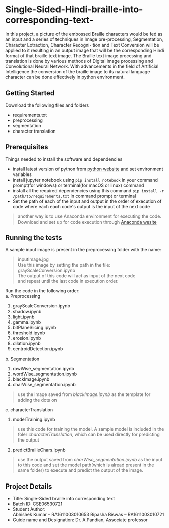 # Single-Sided-Hindi-braille-into-corresponding-text-
In this project, a picture of the embossed Braille characters would be fed as an input and a series of techniques in Image pre-processing, Segmentation, Character Extraction, Character Recogni- tion and Text Conversion will be applied to it resulting in an output image that will be the corresponding Hindi format of that braille text image. The Braille text image processing and translation is done by various methods of Digital image processing and Convolutional Neural Network. With advancements in the field of Artificial Intelligence the conversion of the braille image to its natural language character can be done effectively in python environment.

## Getting Started
Download the following files and folders
- requirements.txt
- preprocessing
- segmentation
- character translation


## Prerequisites
Things needed to install the software and dependencies  
- install latest version of python from [python website](https://www.python.org/downloads/) and set environment variables
- install jupyter notebook using `pip install notebook` in your command prompt(for windows) or terminal(for macOS or linux) command
- install all the required dependencies using this command `pip install -r /path/to/requirements.txt` in command prompt or terminal
- Set the path of each of the input and output in the order of execution of code where each each code's output is the input of the next code

> another way is to use Anaconda environment for executing the code. Download and set up for code execution through [Anaconda wesite](https://www.anaconda.com/)


## Running the tests
A sample input image is present in the preprocessing folder with the name:
> inputImage.jpg  
Use this image by setting the path in the file:  
> grayScaleConversion.ipynb  
The output of this code will act as input of the next code  
> and repeat until the last code in execution order.

Run the code in the following order:  
a. Preprocessing
   1. grayScaleConversion.ipynb
   2. shadow.ipynb
   3. light.ipynb
   4. gamma.ipynb
   5. bitPlaneSlicing.ipynb
   6. threshold.ipynb
   7. erosion.ipynb
   8. dilation.ipynb
   9. centroidDetection.ipynb
   
b. Segmentation
   1. rowWise_segmentation.ipynb
   2. wordWise_segmentation.ipynb
   3. blackImage.ipynb
   4. charWise_segmentation.ipynb  
   > use the image saved from _blackImage.ipynb_ as the template for adding the dots on  

c. characterTranslation
   1. modelTraining.ipynb  
   > use this code for training the model. A sample model is included in the foler _characterTranslation_, which can be used directly for predicting the output
   2. predictBrailleChars.ipynb  
   > use the output saved from _charWise_segmentation.ipynb_ as the input to this code and set the model path(which is alread present in the same folder) to execute and predict the output of the image.
   
   
   
   
## Project Details
- Title: Single-Sided braille into corresponding text
- Batch ID: CSE06530721
- Student Author:  
          Abhishek Kumar – RA1611003010653  Bipasha Biswas – RA1611003010721
- Guide name and Designation:  Dr. A.Pandian, Associate professor




